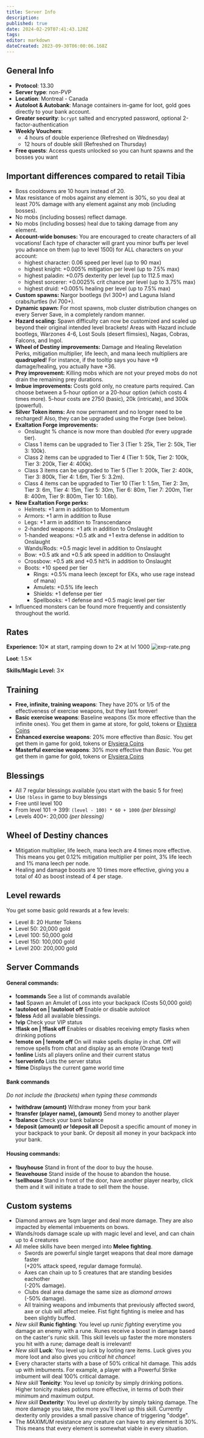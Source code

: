 ```yaml
---
title: Server Info
description: 
published: true
date: 2024-02-29T07:41:43.120Z
tags: 
editor: markdown
dateCreated: 2023-09-30T06:00:06.168Z
---
```


## General Info

-   **Protocol**: 13.30
-   **Server type**: non-PVP
-   **Location**: Montreal - Canada
-   **Autoloot & Autobank**: Manage containers in-game for loot, gold goes directly to your bank account.
-   **Greater security**: `bcrypt` salted and encrypted password, optional 2-factor-authentication
-   **Weekly Vouchers**:
    -   4 hours of double experience (Refreshed on Wednesday)
    -   12 hours of double skill (Refreshed on Thursday)
-   **Free quests**: Access quests unlocked so you can hunt spawns and the bosses you want

## Important differences compared to retail Tibia

- Boss cooldowns are 10 hours instead of 20.
- Max resistance of mobs against any element is 30%, so you deal at least 70% damage with any element against any mob (including bosses).
- No mobs (including bosses) reflect damage.
- No mobs (including bosses) heal due to taking damage from any element.
- **Account-wide bonuses:** You are encouraged to create characters of all vocations! Each type of character will grant you minor buffs per level you advance on them (up to level 1500) for ALL characters on your account:
	- highest character: 0.06 speed per level (up to 90 max)
	- highest knight: +0.005% mitigation per level (up to 7.5% max)
	- highest paladin: +0.075 dexterity per level (up to 112.5 max)
	- highest sorcerer: +0.0025% crit chance per level (up to 3.75% max)
	- highest druid: +0.005% healing per level (up to 7.5% max)
- **Custom spawns:** Nargor bootlegs (lvl 300+) and Laguna Island crabs/turtles (lvl 700+).
- **Dynamic spawn:** For most spawns, mob cluster distribution changes on every Server Save, in a completely random manner.
- **Hazard scaling:** Spawn difficulty can now be customized and scaled up beyond their original intended level brackets! Areas with Hazard include bootlegs, Warzones 4-6, Lost Souls (desert flimsies), Nagas, Cobras, Falcons, and Ingol.
- **Wheel of Destiny improvements:** Damage and Healing Revelation Perks, mitigation multiplier, life leech, and mana leech multipliers are **quadrupled**! For instance, if the tooltip says you have +9 damage/healing, you actually have +36.
- **Prey improvement:** Killing mobs which are not your preyed mobs do not drain the remaining prey durations.
- **Imbue improvements:** Costs gold only, no creature parts required. Can choose between a 5-hour option or a 20-hour option (which costs 4 times more). 5-hour costs are 2750 (basic), 20k (intricate), and 300k (powerful).
- **Silver Token items:** Are now permament and no longer need to be recharged! Also, they can be upgraded using the Forge (see below).
- **Exaltation Forge improvements:** 
	- Onslaught % chance is now more than doubled (for every upgrade tier).
	- Class 1 items can be upgraded to Tier 3 (Tier 1: 25k, Tier 			2: 50k, Tier 3: 100k).
  - Class 2 items can be upgraded to Tier 4 (Tier 1: 50k, Tier 			2: 100k, Tier 3: 200k, Tier 4: 400k).
  - Class 3 items can be upgraded to Tier 5 (Tier 1: 200k, Tier 2: 400k, Tier 3: 800k, Tier 4: 1.6m, Tier 5: 3.2m).
  - Class 4 items can be upgraded to Tier 10 (Tier 1: 1.5m, Tier 2: 3m, Tier 3: 6m, Tier 4: 15m, Tier 5: 30m, Tier 6: 80m, Tier 7: 200m, Tier 8: 400m, Tier 9: 800m, Tier 10: 1.6b).
- **New Exaltation Forge perks:**
	- Helmets: +1 arm in addition to Momentum
	- Armors: +1 arm in addition to Ruse
	- Legs: +1 arm in addition to Transcendance
	- 2-handed weapons: +1 atk in addition to Onslaught
	- 1-handed weapons: +0.5 atk and +1 extra defense in addition to Onslaught
	- Wands/Rods: +0.5 magic level in addition to Onslaught
	- Bow: +0.5 atk and +0.5 atk speed in addition to Onslaught
	- Crossbow: +0.5 atk and +0.5 hit% in addition to Onslaught
  - Boots: +10 speed per tier
	- Rings: +0.5% mana leech (except for EKs, who use rage instead of mana)
	- Amulets: +0.5% life leech
	- Shields: +1 defense per tier
	- Spellbooks: +1 defense and +0.5 magic level per tier
- Influenced monsters can be found more frequently and consistently throughout the world.

## Rates

**Experience:** 10✕ at start, ramping down to 2✕ at lvl 1000
![exp-rate.png](/exp-rate.png)

**Loot**: 1.5✕

**Skills/Magic Level:** 3✕

## Training

-   **Free, infinite, training weapons**: They have 20% or 1/5 of the effectiveness of exercise weapons, but they last forever!
-   **Basic exercise weapons**: Baseline weapons (5x more effective than the infinite ones). You get them in game at store, for gold, tokens or [Elysiera Coins](https://elysiera.com/shop)
-   **Enhanced exercise weapons**: 20% more effective than *Basic*. You get get them in game for gold, tokens or [Elysiera Coins](https://elysiera.com/shop)
-   **Masterful exercise weapons**: 30% more effective than *Basic*. You get get them in game for gold, tokens or [Elysiera Coins](https://elysiera.com/shop)

## Blessings

-   All 7 regular blessings available (you start with the basic 5 for free)
-   Use `!bless` in game to buy blessings
-   Free until level 100
-   From level 101 -> 399: `(level - 100) * 60 + 1000` *(per blessing)*
-   Levels 400+: 20,000 *(per blessing)*

## Wheel of Destiny chances

- Mitigation multiplier, life leech, mana leech are 4 times more effective. This means you get 0.12% mitigation multiplier per point, 3% life leech and 1% mana leech per node.
- Healing and damage boosts are 10 times more effective, giving you a total of 40 as boost instead of 4 per stage.

## Level rewards

You get some basic gold rewards at a few levels:

-   Level 8: 20 Hunter Tokens
-   Level 50: 20,000 gold
-   Level 100: 50,000 gold
-   Level 150: 100,000 gold
-   Level 200: 200,000 gold

## Server Commands
#### **General commands:**
-   **!commands**
See a list of commands available
-   **!aol**
Spawn an Amulet of Loss into your backpack (Costs 50,000 gold)
- **!autoloot on | !autoloot off**
Enable or disable autoloot
-   **!bless**
Add all available blessings.
-   **!vip**
Check your VIP status
-   **!flask on	 | !flask off**
Enables or disables receiving empty flasks when drinking potions
-   **!emote on	 | !emote off**
On will make spells display in chat.
Off will remove spells from chat and display as an emote (Orange text)
-   **!online**
Lists all players online and their current status
-   **!serverinfo**
Lists the server status
-   **!time**
Displays the current game world time


#### **Bank commands**
*Do not include the (brackets) when typing these commands*
-   **!withdraw (amount)**
Withdraw money from your bank
-   **!transfer (player name), (amount)**
Send money to another player
-   **!balance**
Check your bank balance
-   **!deposit (amount) *or* !deposit all**
Deposit a specific amount of money in your backpack to your bank.
Or deposit all money in your backpack into your bank.

#### **Housing commands:**
-   **!buyhouse**
Stand in front of the door to buy the house.
-   **!leavehouse**
Stand inside of the house to abandon the house.
-   **!sellhouse**
Stand in front of the door, have another player nearby, click them and it will initiate a trade to sell them the house.

## Custom systems

-   Diamond arrows are 1sqm larger and deal more damage. They are also impacted by elemental imbuements on bows.
-   Wands/rods damage scale up with magic level and level, and can chain up to 4 creatures
-   All melee skills have been merged into **Melee fighting**.
    -   Swords are powerful single target weapons that deal more damage faster  
        (+20% attack speed, regular damage formula).
    -   Axes can chain up to 5 creatures that are standing besides eachother  
        (-20% damage).
    -   Clubs deal area damage the same size as *diamond arrows*  
        (-50% damage).
    -   All training weapons and imbuments that previously affected sword, axe or club will affect melee. Fist fight fighting is melee and has been slightly buffed.
-   *New skill* **Runic fighting**: You level up *runic fighting* everytime you damage an enemy with a rune. Runes receive a boost in damage based on the caster's runic skill. This skill levels up faster the more monsters you hit with a rune; damage dealt is irrelevant!
-   *New skill* **Luck**: You level up *luck* by looting rare items. Luck gives you more loot and also gives you *critical hit chance*!
-   Every character starts with a base of 50% critical hit damage. This adds up with imbuments. For example, a player with a Powerful Strike imbument will deal 100% critical damage.
-   *New skill* **Tonicity**: You level up *tonicity* by simply drinking potions. Higher tonicity makes potions more effective, in terms of both their minimum and maximum output.
-   *New skill* **Dexterity**: You level up *dexterity* by simply taking damage. The more damage you take, the more you'll level up this skill. Currently dexterity only provides a small passive chance of triggering "dodge".
-   The *MAXIMUM* resistance any creature can have to any element is 30%. This means that every element is somewhat viable in every situation.